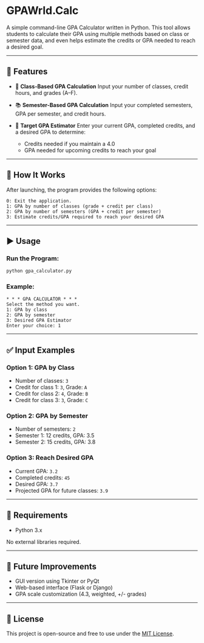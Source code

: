 # GPAWrld.Calc

A simple command-line GPA Calculator written in Python. This tool allows students to calculate their GPA using multiple methods based on class or semester data, and even helps estimate the credits or GPA needed to reach a desired goal.

---

## 📌 Features

* 📘 **Class-Based GPA Calculation**
  Input your number of classes, credit hours, and grades (A–F).

* 📚 **Semester-Based GPA Calculation**
  Input your completed semesters, GPA per semester, and credit hours.

* 🎯 **Target GPA Estimator**
  Enter your current GPA, completed credits, and a desired GPA to determine:

  * Credits needed if you maintain a 4.0
  * GPA needed for upcoming credits to reach your goal

---

## 🧠 How It Works

After launching, the program provides the following options:

```
0: Exit the application.
1: GPA by number of classes (grade + credit per class)
2: GPA by number of semesters (GPA + credit per semester)
3: Estimate credits/GPA required to reach your desired GPA
```

---

## ▶️ Usage

### Run the Program:

```bash
python gpa_calculator.py
```

### Example:

```
* * * GPA CALCULATOR * * *
Select the method you want.
1: GPA by class
2: GPA by semester
3: Desired GPA Estimator
Enter your choice: 1
```

---

## ✅ Input Examples

### Option 1: GPA by Class

* Number of classes: `3`
* Credit for class 1: `3`, Grade: `A`
* Credit for class 2: `4`, Grade: `B`
* Credit for class 3: `3`, Grade: `C`

### Option 2: GPA by Semester

* Number of semesters: `2`
* Semester 1: 12 credits, GPA: 3.5
* Semester 2: 15 credits, GPA: 3.8

### Option 3: Reach Desired GPA

* Current GPA: `3.2`
* Completed credits: `45`
* Desired GPA: `3.7`
* Projected GPA for future classes: `3.9`

---

## 🧰 Requirements

* Python 3.x

No external libraries required.

---

## 🚀 Future Improvements

* GUI version using Tkinter or PyQt
* Web-based interface (Flask or Django)
* GPA scale customization (4.3, weighted, +/- grades)

---

## 📄 License

This project is open-source and free to use under the [MIT License](https://opensource.org/licenses/MIT).
